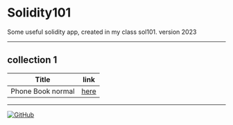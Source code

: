 # Solidity101
Some useful solidity app, created in my class sol101. version 2023

---
collection 1
---
| Title | link |
| ---- | ---- |
| Phone Book normal | [here](https://github.com/mosi-sol/Solidity101/blob/main/collection-1/PhoneBookNormal.sol) |

---

<a href="https://github.com/mosi-sol/Solidity101">
<img alt="GitHub" src="https://img.shields.io/github/license/mosi-sol/Solidity101?logoColor=orange&style=flat-square">
</a>
